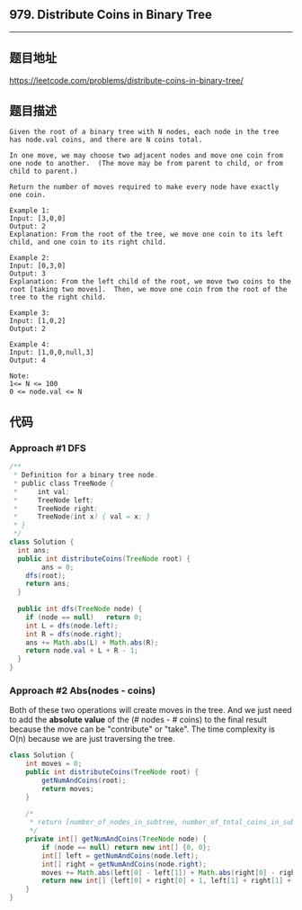 ## 979. Distribute Coins in Binary Tree

----
## 题目地址

https://leetcode.com/problems/distribute-coins-in-binary-tree/

## 题目描述
```
Given the root of a binary tree with N nodes, each node in the tree has node.val coins, and there are N coins total.

In one move, we may choose two adjacent nodes and move one coin from one node to another.  (The move may be from parent to child, or from child to parent.)

Return the number of moves required to make every node have exactly one coin.

Example 1:
Input: [3,0,0]
Output: 2
Explanation: From the root of the tree, we move one coin to its left child, and one coin to its right child.

Example 2:
Input: [0,3,0]
Output: 3
Explanation: From the left child of the root, we move two coins to the root [taking two moves].  Then, we move one coin from the root of the tree to the right child.

Example 3:
Input: [1,0,2]
Output: 2

Example 4:
Input: [1,0,0,null,3]
Output: 4
 
Note:
1<= N <= 100
0 <= node.val <= N
```

## 代码

### Approach #1 DFS

```java
/**
 * Definition for a binary tree node.
 * public class TreeNode {
 *     int val;
 *     TreeNode left;
 *     TreeNode right;
 *     TreeNode(int x) { val = x; }
 * }
 */
class Solution {
  int ans;
  public int distributeCoins(TreeNode root) {
		ans = 0;
    dfs(root);
    return ans;
  }
  
  public int dfs(TreeNode node) {
    if (node == null)	return 0;
    int L = dfs(node.left);
    int R = dfs(node.right);
    ans += Math.abs(L) + Math.abs(R);
    return node.val + L + R - 1;
  }
}
```

### Approach #2 	Abs(nodes - coins)

Both of these two operations will create moves in the tree. And we just need to add the **absolute value** of the (# nodes - # coins) to the final result because the move can be "contribute" or "take". The time complexity is O(n) because we are just traversing the tree.

```java
class Solution {
    int moves = 0;
    public int distributeCoins(TreeNode root) {
        getNumAndCoins(root);
        return moves;
    }
    
    /*
     * return [number_of_nodes_in_subtree, number_of_total_coins_in_subtree]
     */
    private int[] getNumAndCoins(TreeNode node) {
        if (node == null) return new int[] {0, 0};
        int[] left = getNumAndCoins(node.left);
        int[] right = getNumAndCoins(node.right);
        moves += Math.abs(left[0] - left[1]) + Math.abs(right[0] - right[1]);
        return new int[] {left[0] + right[0] + 1, left[1] + right[1] + node.val};
    }
}
```















